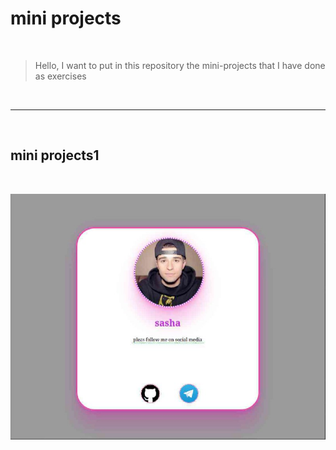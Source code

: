 # mini projects

‍‍‍‍‍‍
> Hello, I want to put in this repository the mini-projects that I have done as exercises

<br>

---
<br>

## mini projects1

<br>

![img](./readmeimg/mini1.jpg)‍‍‍‍‍‍‍‍‍
‍‍‍‍‍‍‍‍‍‍‍‍‍‍